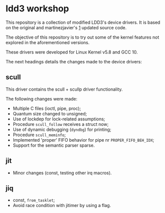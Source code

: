 # ldd3 workshop

This repository is a collection of modified LDD3's device drivers. It is based
on the original and martinezjavier's [1] updated source code.

The objective of this repository is to try out some of the kernel features not
explored in the aforementioned versions.

These drivers were developed for Linux Kernel v5.8 and GCC 10.

The next headings details the changes made to the device drivers:

## scull

This driver contains the scull + scullp driver functionality.

The following changes were made:
* Multiple C files (ioctl, pipe, proc);
* Quantum size changed to unsigned;
* Use of lockdep for lock-related assumptions;
* Procedure `scull_follow` receives a struct now;
* Use of dynamic debugging (`dyndbg`) for printing;
* Procedure `scull_meminfo`;
* Implemented 'proper' FIFO behavior for pipe nr `PROPER_FIFO_BEH_IDX`;
* Support for the semantic parser sparse.


## jit

* Minor changes (const, testing other irq macros).

## jiq

* const, `from_tasklet`;
* Avoid race condition with jitimer by using a flag.

[1]: https://github.com/martinezjavier/ldd3
